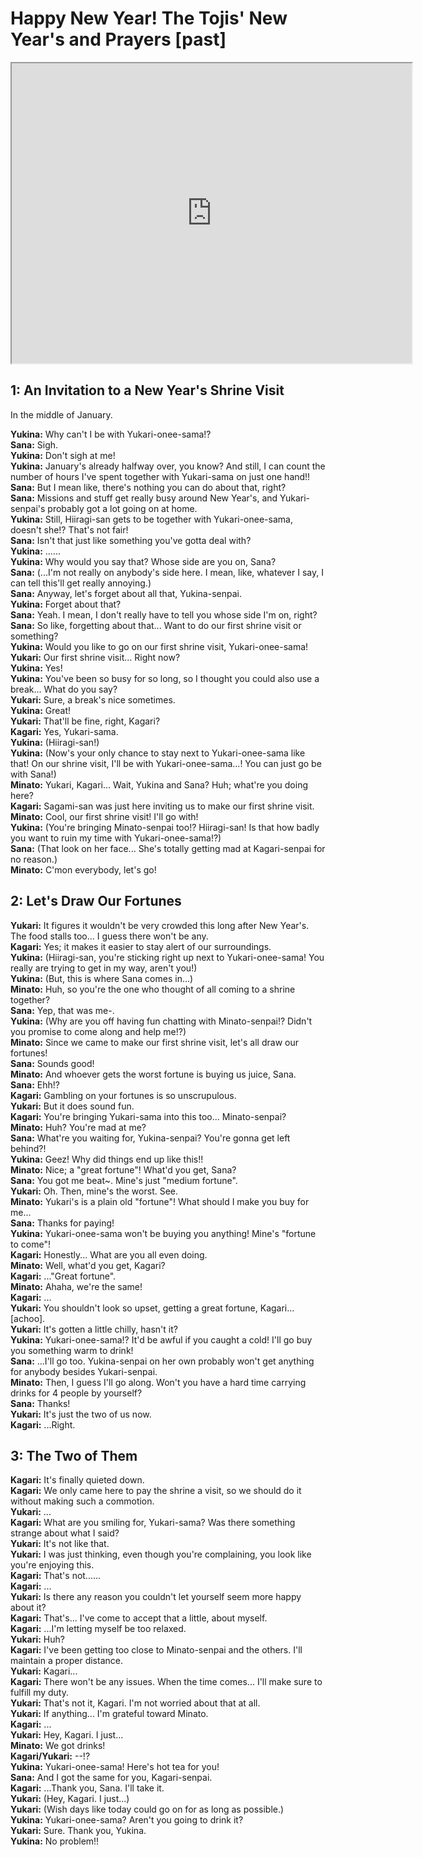 
Happy New Year! The Tojis' New Year's and Prayers [past]
========================================================
<div class="videoWrapper"><iframe width="640" height="480" loading="lazy" src="https://www.youtube.com/embed/LV8YgfTrkJI"></iframe></div>  

## 1: An Invitation to a New Year's Shrine Visit
In the middle of January\.

  
**Yukina:** Why can't I be with Yukari-onee-sama\!?  
**Sana:** Sigh\.  
**Yukina:** Don't sigh at me\!  
**Yukina:** January's already halfway over, you know? And still, I can count the number of hours I've spent together with Yukari-sama on just one hand\!\!  
**Sana:** But I mean like, there's nothing you can do about that, right?  
**Sana:** Missions and stuff get really busy around New Year's, and Yukari-senpai's probably got a lot going on at home\.  
**Yukina:** Still, Hiiragi-san gets to be together with Yukari-onee-sama, doesn't she\!? That's not fair\!  
**Sana:** Isn't that just like something you've gotta deal with?  
**Yukina:** \.\.\.\.\.\.  
**Yukina:** Why would you say that? Whose side are you on, Sana?  
**Sana:** (\.\.\.I'm not really on anybody's side here\. I mean, like, whatever I say, I can tell this'll get really annoying\.\)  
**Sana:** Anyway, let's forget about all that, Yukina-senpai\.  
**Yukina:** Forget about that?  
**Sana:** Yeah\. I mean, I don't really have to tell you whose side I'm on, right?  
**Sana:** So like, forgetting about that\.\.\. Want to do our first shrine visit or something?  
**Yukina:** Would you like to go on our first shrine visit, Yukari-onee-sama\!  
**Yukari:** Our first shrine visit\.\.\. Right now?  
**Yukina:** Yes\!  
**Yukina:** You've been so busy for so long, so I thought you could also use a break\.\.\. What do you say?  
**Yukari:** Sure, a break's nice sometimes\.  
**Yukina:** Great\!  
**Yukari:** That'll be fine, right, Kagari?  
**Kagari:** Yes, Yukari-sama\.  
**Yukina:** (Hiiragi-san\!\)  
**Yukina:** (Now's your only chance to stay next to Yukari-onee-sama like that\! On our shrine visit, I'll be with Yukari-onee-sama\.\.\.\!  You can just go be with Sana\!\)  
**Minato:** Yukari, Kagari\.\.\. Wait, Yukina and Sana? Huh; what're you doing here?  
**Kagari:** Sagami-san was just here inviting us to make our first shrine visit\.  
**Minato:** Cool, our first shrine visit\! I'll go with\!  
**Yukina:** (You're bringing Minato-senpai too\!? Hiiragi-san\! Is that how badly you want to ruin my time with Yukari-onee-sama\!?\)  
**Sana:** (That look on her face\.\.\. She's totally getting mad at Kagari-senpai for no reason\.\)  
**Minato:** C'mon everybody, let's go\!  

## 2: Let's Draw Our Fortunes
**Yukari:** It figures it wouldn't be very crowded this long after New Year's\. The food stalls too\.\.\. I guess there won't be any\.  
**Kagari:** Yes; it makes it easier to stay alert of our surroundings\.  
**Yukina:** (Hiiragi-san, you're sticking right up next to Yukari-onee-sama\! You really are trying to get in my way, aren't you\!\)  
**Yukina:** (But, this is where Sana comes in\.\.\.\)  
**Minato:** Huh, so you're the one who thought of all coming to a shrine together?  
**Sana:** Yep, that was me-\.  
**Yukina:** (Why are you off having fun chatting with Minato-senpai\!? Didn't you promise to come along and help me\!?\)  
**Minato:** Since we came to make our first shrine visit, let's all draw our fortunes\!  
**Sana:** Sounds good\!  
**Minato:** And whoever gets the worst fortune is buying us juice, Sana\.  
**Sana:** Ehh\!?  
**Kagari:** Gambling on your fortunes is so unscrupulous\.  
**Yukari:** But it does sound fun\.  
**Kagari:** You're bringing Yukari-sama into this too\.\.\. Minato-senpai?  
**Minato:** Huh? You're mad at me?  
**Sana:** What're you waiting for, Yukina-senpai? You're gonna get left behind?\!  
**Yukina:** Geez\! Why did things end up like this\!\!  
**Minato:** Nice; a "great fortune"\! What'd you get, Sana?  
**Sana:** You got me beat\~\. Mine's just "medium fortune"\.  
**Yukari:** Oh\. Then, mine's the worst\. See\.  
**Minato:** Yukari's is a plain old "fortune"\! What should I make you buy for me\.\.\.  
**Sana:** Thanks for paying\!  
**Yukina:** Yukari-onee-sama won't be buying you anything\! Mine's "fortune to come"\!  
**Kagari:** Honestly\.\.\. What are you all even doing\.  
**Minato:** Well, what'd you get, Kagari?  
**Kagari:** \.\.\."Great fortune"\.  
**Minato:** Ahaha, we're the same\!  
**Kagari:** \.\.\.  
**Yukari:** You shouldn't look so upset, getting a great fortune, Kagari\.\.\. [achoo\]\.  
**Yukari:** It's gotten a little chilly, hasn't it?  
**Yukina:** Yukari-onee-sama\!? It'd be awful if you caught a cold\! I'll go buy you something warm to drink\!  
**Sana:** \.\.\.I'll go too\. Yukina-senpai on her own probably won't get anything for anybody besides Yukari-senpai\.  
**Minato:** Then, I guess I'll go along\. Won't you have a hard time carrying drinks for 4 people by yourself?  
**Sana:** Thanks\!  
**Yukari:** It's just the two of us now\.  
**Kagari:** \.\.\.Right\.  

## 3: The Two of Them
**Kagari:** It's finally quieted down\.  
**Kagari:** We only came here to pay the shrine a visit, so we should do it without making such a commotion\.  
**Yukari:** \.\.\.  
**Kagari:** What are you smiling for, Yukari-sama? Was there something strange about what I said?  
**Yukari:** It's not like that\.  
**Yukari:** I was just thinking, even though you're complaining, you look like you're enjoying this\.  
**Kagari:** That's not\.\.\.\.\.\.  
**Kagari:** \.\.\.  
**Yukari:** Is there any reason you couldn't let yourself seem more happy about it?  
**Kagari:** That's\.\.\. I've come to accept that a little, about myself\.  
**Kagari:** \.\.\.I'm letting myself be too relaxed\.  
**Yukari:** Huh?  
**Kagari:** I've been getting too close to Minato-senpai and the others\. I'll maintain a proper distance\.  
**Yukari:** Kagari\.\.\.  
**Kagari:** There won't be any issues\. When the time comes\.\.\. I'll make sure to fulfill my duty\.  
**Yukari:** That's not it, Kagari\. I'm not worried about that at all\.  
**Yukari:** If anything\.\.\. I'm grateful toward Minato\.  
**Kagari:** \.\.\.  
**Yukari:** Hey, Kagari\. I just\.\.\.  
**Minato:** We got drinks\!  
**Kagari/Yukari:** --\!?  
**Yukina:** Yukari-onee-sama\! Here's hot tea for you\!  
**Sana:** And I got the same for you, Kagari-senpai\.  
**Kagari:** \.\.\.Thank you, Sana\. I'll take it\.  
**Yukari:** (Hey, Kagari\. I just\.\.\.\)  
**Yukari:** (Wish days like today could go on for as long as possible\.\)  
**Yukina:** Yukari-onee-sama? Aren't you going to drink it?  
**Yukari:** Sure\. Thank you, Yukina\.  
**Yukina:** No problem\!\!  
